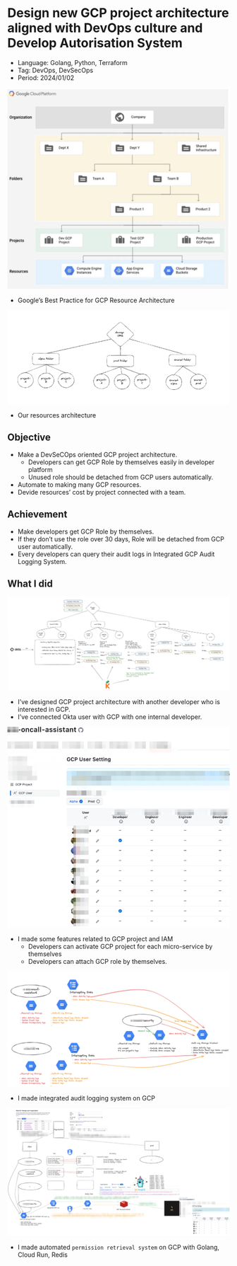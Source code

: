 # Design new GCP project architecture aligned with DevOps culture and Develop Autorisation System

- Language: Golang, Python, Terraform
- Tag: DevOps, DevSecOps
- Period: 2024/01/02

![Untitled](./images/Untitled.png)

- Google’s Best Practice for GCP Resource Architecture

![Untitled](./images/Untitled%201.png)

- Our resources architecture

## Objective

- Make a DevSeCOps oriented GCP project architecture.
  - Developers can get GCP Role by themselves easily in developer platform
  - Unused role should be detached from GCP users automatically.
- Automate to making many GCP resources.
- Devide resources’ cost by project connected with a team.

## Achievement

- Make developers get GCP Role by themselves.
- If they don’t use the role over 30 days, Role will be detached from GCP user automatically.
- Every developers can query their audit logs in Integrated GCP Audit Logging System.

## What I did

![Untitled](./images/Untitled%202.png)

- I’ve designed GCP project architecture with another developer who is interested in GCP.
- I’ve connected Okta user with GCP with one internal developer.

![Untitled](./images/Untitled%203.png)

- I made some features related to GCP project and IAM
  - Developers can activate GCP project for each micro-service by themselves
  - Developers can attach GCP role by themselves.

![Untitled](./images/Untitled%204.png)

- I made integrated audit logging system on GCP

![Untitled](./images/Untitled%205.png)

- I made automated `permission retrieval system` on GCP with Golang, Cloud Run, Redis
